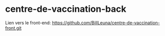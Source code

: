 # centre-de-vaccination-back

Lien vers le front-end: https://github.com/BillLeuna/centre-de-vaccination-front.git
